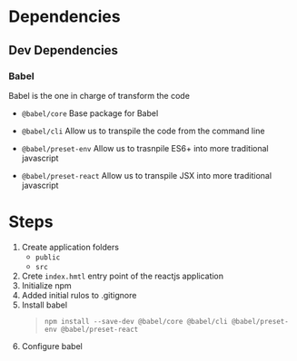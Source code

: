 # Dependencies

## Dev Dependencies

### Babel

Babel is the one in charge of transform the code

- `@babel/core`
    Base package for Babel

- `@babel/cli`
    Allow us to transpile the code from the command line

- `@babel/preset-env`
    Allow us to trasnpile ES6+ into more traditional javascript

- `@babel/preset-react`
    Allow us to transpile JSX into more traditional javascript

# Steps
1. Create application folders
    - `public`
    - `src`
2. Crete `index.hmtl` entry point of the reactjs application
3. Initialize npm
4. Added initial rulos to .gitignore
5. Install babel
    > `npm install --save-dev @babel/core @babel/cli @babel/preset-env @babel/preset-react`
6. Configure babel